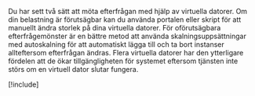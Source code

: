 Du har sett två sätt att möta efterfrågan med hjälp av virtuella datorer. Om din belastning är förutsägbar kan du använda portalen eller skript för att manuellt ändra storlek på dina virtuella datorer. För oförutsägbara efterfrågemönster är en bättre metod att använda skalningsuppsättningar med autoskalning för att automatiskt lägga till och ta bort instanser allteftersom efterfrågan ändras. Flera virtuella datorer har den ytterligare fördelen att de ökar tillgängligheten för systemet eftersom tjänsten inte störs om en virtuell dator slutar fungera.

[!include[](../../../includes/azure-sandbox-cleanup.md)]